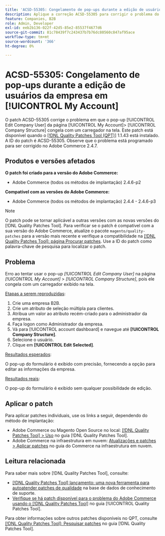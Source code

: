 ```yaml
---
title: 'ACSD-55305: Congelamento de pop-ups durante a edição de usuários da empresa em [!UICONTROL My Account]'
description: Aplique a correção ACSD-55305 para corrigir o problema do Adobe Commerce em que o pop-up [!UICONTROL Edit Company User] no &gt; [!UICONTROL My Account] da página congela com um carregador na tela.[!UICONTROL Company Structure]
feature: Companies, B2B
role: Admin, Developer
exl-id: eeb2b136-022f-42d5-85e2-85537f4677d6
source-git-commit: 81c78439f7c243437b7b76dc80560c847af95ace
workflow-type: tm+mt
source-wordcount: '366'
ht-degree: 0%

---
```


# ACSD-55305: Congelamento de pop-ups durante a edição de usuários da empresa em [!UICONTROL My Account]

O patch ACSD-55305 corrige o problema em que o pop-up [!UICONTROL Edit Company User] da página [!UICONTROL My Account]> [!UICONTROL Company Structure] congela com um carregador na tela. Este patch está disponível quando o [[!DNL Quality Patches Tool (QPT)]](https://experienceleague.adobe.com/pt-br/docs/commerce-knowledge-base/kb/announcements/commerce-announcements/magento-quality-patches-released-new-tool-to-self-serve-quality-patches) 1.1.43 está instalado. A ID do patch é ACSD-55305. Observe que o problema está programado para ser corrigido no Adobe Commerce 2.4.7.

## Produtos e versões afetados

**O patch foi criado para a versão do Adobe Commerce:**

* Adobe Commerce (todos os métodos de implantação) 2.4.6-p2

**Compatível com as versões do Adobe Commerce:**

* Adobe Commerce (todos os métodos de implantação) 2.4.4 - 2.4.6-p3

>[!NOTE]
>
>O patch pode se tornar aplicável a outras versões com as novas versões do [!DNL Quality Patches Tool]. Para verificar se o patch é compatível com a sua versão do Adobe Commerce, atualize o pacote `magento/quality-patches` para a versão mais recente e verifique a compatibilidade na [[!DNL Quality Patches Tool]: página Procurar patches](https://experienceleague.adobe.com/tools/commerce-quality-patches/index.html?lang=pt-BR). Use a ID do patch como palavra-chave de pesquisa para localizar o patch.

## Problema

Erro ao tentar usar o pop-up *[!UICONTROL Edit Company User]* na página *[!UICONTROL My Account]* > *[!UICONTROL Company Structure]*, pois ele congela com um carregador exibido na tela.

<u>Etapas a serem reproduzidas</u>:

1. Crie uma empresa B2B.
1. Crie um atributo de seleção múltipla para clientes.
1. Atribua um valor ao atributo recém-criado para o administrador da empresa.
1. Faça logon como Administrador da empresa.
1. Vá para [!UICONTROL account dashboard] e navegue até **[!UICONTROL Company Structure]**.
1. Selecione o usuário.
1. Clique em **[!UICONTROL Edit Selected]**.

<u>Resultados esperados</u>:

O pop-up do formulário é exibido com precisão, fornecendo a opção para editar as informações da empresa.

<u>Resultados reais</u>:

O pop-up do formulário é exibido sem qualquer possibilidade de edição.

## Aplicar o patch

Para aplicar patches individuais, use os links a seguir, dependendo do método de implantação:

* Adobe Commerce ou Magento Open Source no local: [[!DNL Quality Patches Tool] > Uso](/help/tools/quality-patches-tool/usage.md) no guia [!DNL Quality Patches Tool].
* Adobe Commerce na infraestrutura em nuvem: [Atualizações e patches > Aplicar patches](https://experienceleague.adobe.com/docs/commerce-cloud-service/user-guide/develop/upgrade/apply-patches.html?lang=pt-BR) no guia do Commerce na infraestrutura em nuvem.

## Leitura relacionada

Para saber mais sobre [!DNL Quality Patches Tool], consulte:

* [[!DNL Quality Patches Tool] lançamento: uma nova ferramenta para autoatender patches de qualidade](https://experienceleague.adobe.com/pt-br/docs/commerce-knowledge-base/kb/announcements/commerce-announcements/magento-quality-patches-released-new-tool-to-self-serve-quality-patches) na base de dados de conhecimento de suporte.
* [Verifique se há patch disponível para o problema do Adobe Commerce usando o  [!DNL Quality Patches Tool]](/help/tools/quality-patches-tool/patches-available-in-qpt/check-patch-for-magento-issue-with-magento-quality-patches.md) no guia [!UICONTROL Quality Patches Tool].


Para obter informações sobre outros patches disponíveis no QPT, consulte [[!DNL Quality Patches Tool]: Pesquisar patches](https://experienceleague.adobe.com/tools/commerce-quality-patches/index.html?lang=pt-BR) no guia [!DNL Quality Patches Tool].
